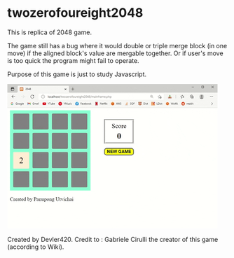 # twozerofoureight2048

This is replica of 2048 game.

The game still has a bug where it would double or triple merge block (in one move) if the aligned block's value are mergable together.
Or if user's move is too quick the program might fail to operate.

Purpose of this game is just to study Javascript.

![2048-sample](https://github.com/Devler420/twozerofoureight2048/blob/master/2048%20GIF-downsized_large.gif)

Created by Devler420.
Credit to : Gabriele Cirulli the creator of this game (according to Wiki).
